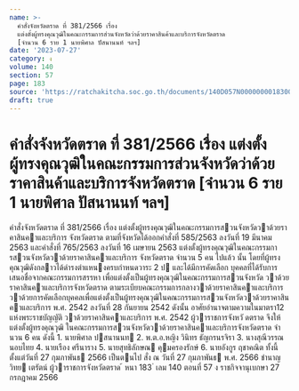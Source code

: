 ```yaml
---
name: >-
  คำสั่งจังหวัดตราด ที่ 381/2566 เรื่อง
  แต่งตั้งผู้ทรงคุณวุฒิในคณะกรรมการส่วนจังหวัดว่าด้วยราคาสินค้าและบริการจังหวัดตราด
  [จำนวน 6 ราย 1 นายพิศาล ปัสนานนท์ ฯลฯ]
date: '2023-07-27'
category: ง
volume: 140
section: 57
page: 183
source: 'https://ratchakitcha.soc.go.th/documents/140D057N0000000018300.pdf'
draft: true
---
```


# คำสั่งจังหวัดตราด ที่ 381/2566 เรื่อง แต่งตั้งผู้ทรงคุณวุฒิในคณะกรรมการส่วนจังหวัดว่าด้วยราคาสินค้าและบริการจังหวัดตราด [จำนวน 6 ราย 1 นายพิศาล ปัสนานนท์ ฯลฯ]

คําสั่งจังหวัดตราด ที่ 381/2566 เรื่อง แต่งตั้งผู้ทรงคุณวุฒิในคณะกรรมการสวนจังหวัดวาด้วยราคาสินคาและบริการ จังหวัดตราด ตามที่จังหวัดได้ออกคําสั่งที่ 585/2563 ลงวันที่ 19 มีนาคม 2563 และคําสั่งที่ 765/2563 ลงวันที่ 16 เมษายน 2563 แต่งตั้งผู้ทรงคุณวุฒิในคณะกรรมการสวนจังหวัดวาด้วยราคาสินคาและบริการ จังหวัดตราด จํานวน 5 คน ไปแล้ว นั้น โดยที่ผู้ทรงคุณวุฒิดังกลาวได้ดํารงตําแหนงครบกําหนดวาระ 2 ป และได้มีการคัดเลือก บุคคลที่ได้รับการเสนอชื่อจากคณะกรรมการสรรหา เพื่อแต่งตั้งเป็นผู้ทรงคุณวุฒิในคณะกรรมการสวนจังหวัด วาด้วยราคาสินคาและบริการจังหวัดตราด ตามระเบียบคณะกรรมการกลางวาด้วยราคาสินคาและบริการ วาด้วยการคัดเลือกบุคคลเพื่อแต่งตั้งเป็นผู้ทรงคุณวุฒิในคณะกรรมการสวนจังหวัดวาด้วยราคาสินคาและบริการ พ.ศ. 2542 ลงวันที่ 28 กันยายน 2542 ดังนั้น อาศัยอํานาจตามความในมาตรา12 แห่งพระราชบัญญัติ วาด้วยราคาสินคาและบริการ พ.ศ. 2542 ผู้วาราชการจังหวั ดตราด จึงให้แต่งตั้งผู้ทรงคุณวุฒิ ในคณะกรรมการสวนจังหวัดวาด้วยราคาสินคาและบริการจังหวัดตราด จํานวน 6 คน ดังนี้ 1. นายพิศาล ปสนานนท 2. พ.ต.อ.หญิง วินิทร ธัญกรนรจิรา 3. นางสุณีวรรณ นอบไทย 4. นายเรือง ศรีนาราง 5. นายสุทธิลักษณ คุมครองรักษ์ 6. นายอังกูร ฤชาคณิต ทั้งนี้ ตั้งแต่วันที่ 27 กุมภาพันธ 2566 เป็นตนไป สั่ง ณ วันที่ 27 กุมภาพันธ พ.ศ. 2566 ชํานาญวิทย เตรัตน์ ผู้วาราชการจังหวัดตราด ้ หนา 183 ่ เลม 140 ตอนที่ 57 ง ราชกิจจานุเบกษา 27 กรกฎาคม 2566
